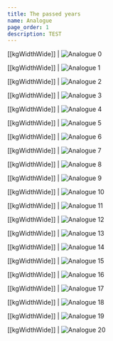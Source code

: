 ```yaml
---
title: The passed years
name: Analogue
page_order: 1
description: TEST
---
```


[[kgWidthWide]]
| ![Analogue 0](./analogue-00.jpg)

[[kgWidthWide]]
| ![Analogue 1](./analogue-01.jpg)

[[kgWidthWide]]
| ![Analogue 2](./analogue-02.jpg)

[[kgWidthWide]]
| ![Analogue 3](./analogue-03.jpg)

[[kgWidthWide]]
| ![Analogue 4](./analogue-04.jpg)

[[kgWidthWide]]
| ![Analogue 5](./analogue-05.jpg)

[[kgWidthWide]]
| ![Analogue 6](./analogue-06.jpg)

[[kgWidthWide]]
| ![Analogue 7](./analogue-07.jpg)

[[kgWidthWide]]
| ![Analogue 8](./analogue-08.jpg)

[[kgWidthWide]]
| ![Analogue 9](./analogue-09.jpg)

[[kgWidthWide]]
| ![Analogue 10](./analogue-10.jpg)

[[kgWidthWide]]
| ![Analogue 11](./analogue-11.jpg)

[[kgWidthWide]]
| ![Analogue 12](./analogue-12.jpg)

[[kgWidthWide]]
| ![Analogue 13](./analogue-13.jpg)

[[kgWidthWide]]
| ![Analogue 14](./analogue-14.jpg)

[[kgWidthWide]]
| ![Analogue 15](./analogue-15.jpg)

[[kgWidthWide]]
| ![Analogue 16](./analogue-16.jpg)

[[kgWidthWide]]
| ![Analogue 17](./analogue-17.jpg)

[[kgWidthWide]]
| ![Analogue 18](./analogue-18.jpg)

[[kgWidthWide]]
| ![Analogue 19](./analogue-19.jpg)

[[kgWidthWide]]
| ![Analogue 20](./analogue-20.jpg)
